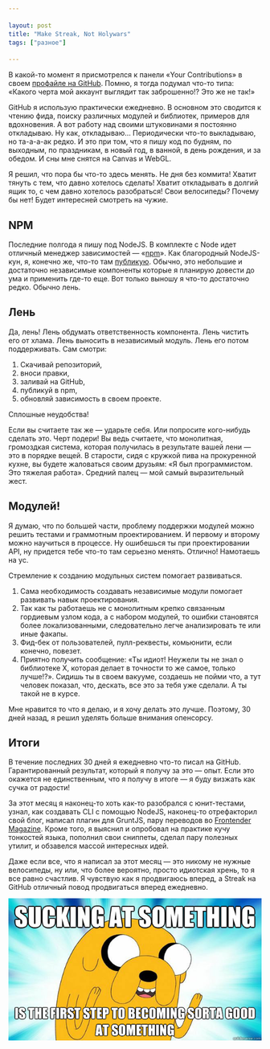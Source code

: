 ```yaml
---

layout: post
title: "Make Streak, Not Holywars"
tags: ["разное"]

---
```


В какой-то момент я присмотрелся к панели «Your Contributions» в своем 
[профайле на GitHub][1]. Помню, я тогда подумал что-то типа: «Какого черта
мой аккаунт выглядит так заброшенно!? Это же не так!»

GitHub я использую практически ежедневно. В основном это сводится к чтению фида, 
поиску различных модулей и библиотек, примеров для вдохновения. А вот работу над
своими штуковинами я постоянно откладываю. Ну как, откладываю… Периодически что-то
выкладываю, но та-а-а-ак редко. И это при том, что я пишу код по будням, 
по выходным, по праздникам, в новый год, в ванной, в день рождения, и за обедом.
И сны мне снятся на Canvas и WebGL.

Я решил, что пора бы что-то здесь менять. Не дня без коммита! Хватит тянуть 
с тем, что давно хотелось сделать! Хватит откладывать в долгий ящик то, с чем
давно хотелось разобраться! Свои велосипеды? Почему бы нет! Будет интересней 
смотреть на чужие.


## NPM

Последние полгода я пишу под NodeJS. В комплекте с Node идет отличный менеджер
зависимостей — «[npm][2]». Как благородный NodeJS-кун, я, конечно же, что-то
там [публикую][3]. Обычно, это небольшие и достаточно независимые компоненты которые
я планирую довести до ума и применить где-то еще. Вот только выношу я что-то
достаточно редко. Обычно лень. 

## Лень

Да, лень! Лень обдумать ответственность компонента. Лень чистить его от хлама.
Лень выносить в независимый модуль. Лень его потом поддерживать. Сам смотри:

1.  Скачивай репозиторий,
2.  вноси правки,
3.  заливай на GitHub,
4.  публикуй в npm,
5.  обновляй зависимость в своем проекте. 

Сплошные неудобства!

Если вы считаете так же — ударьте себя. Или попросите кого-нибудь
сделать это. Черт подери! Вы ведь считаете, что монолитная, громоздкая
система, которая получилась в результате вашей лени — это в порядке вещей.
В старости, сидя с кружкой пива на прокуренной кухне, вы будете жаловаться
своим друзьям: «Я был программистом. Это тяжелая работа». Средний палец —
мой самый выразительный жест.


## Модулей!

Я думаю, что по большей части, проблему поддержки модулей можно решить тестами
и граммотным проектированием. И первому и второму можно научиться в процессе. 
Ну ошибешься ты при проектировании API, ну придется тебе что-то там серьезно
менять. Отлично! Намотаешь на ус.

Стремление к созданию модульных систем помогает развиваться.

1.  Сама необходимость создавать независимые модули помогает развивать навык проектирования.
2.  Так как ты работаешь не с монолитным крепко связанным гордиевым узлом кода, 
    а с набором модулей, то ошибки становятся более локализованными, 
    следовательно легче анализировать те или иные факапы. 
3. Фид-бек от пользователей, пулл-реквесты, комьюнити, если конечно, повезет. 
4.  Приятно получить сообщение: «Ты идиот! Неужели ты не знал о библиотеке X,
    которая делает в точности то же самое, только лучше!?». Сидишь ты в своем
    вакууме, создаешь не пойми что, а тут человек показал, что, дескать, все это
    за тебя уже сделали. А ты такой не в курсе.

Мне нравится то что я делаю, и я хочу делать это лучше. Поэтому, 30 дней назад,
я решил уделять больше внимания опенсорсу. 

## Итоги

В течение последних 30 дней я ежедневно что-то писал на GitHub. Гарантированный
результат, который я получу за это — опыт. Если это окажется не единственным,
что я получу в итоге — я буду визжать как сучка от радости!

За этот месяц я наконец-то хоть как-то разобрался с юнит-тестами, узнал, как
создавать CLI с помощью NodeJS, наконец-то отрефакторил свой блог, написал
плагин для GruntJS, пару переводов во [Frontender Magazine][4]. Кроме того, я
выяснил и опробовал на практике кучу тонкостей языка, пополнил свои сниппеты,
сделал пару полезных утилит, и обзавелся массой интересных идей.

Даже если все, что я написал за этот месяц — это никому не нужные велосипеды,
ну или, что более вероятно, просто идиотская хрень, то я все равно счастлив.
Я чувствую как я продвигаюсь вперед, а Streak на GitHub отличный повод
продвигаться вперед ежедневно.

!['Sucking at something is the first step to becoming sorta good at something'][5]

[1]: https://github.com/shuvalov-anton/
[2]: https://npmjs.org/
[3]: https://npmjs.org/~shuvalov-anton
[4]: http://frontender.info/
[5]: /assets/articles-assets/suck-you.jpg
